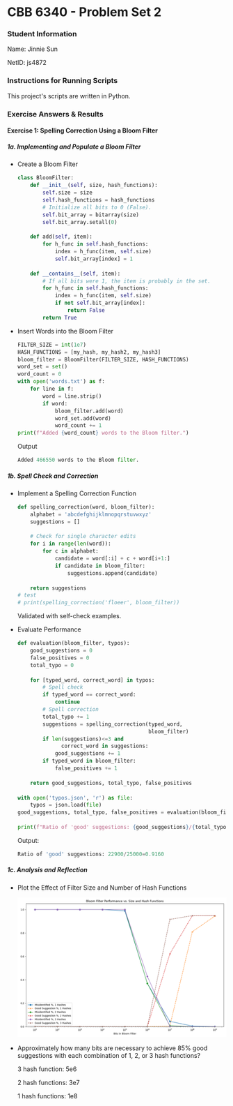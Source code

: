 # CBB 6340 - Problem Set 2

### Student Information

Name: Jinnie Sun

NetID: js4872

### Instructions for Running Scripts

This project's scripts are written in Python.

### Exercise Answers & Results

#### Exercise 1: Spelling Correction Using a Bloom Filter

##### 1a. Implementing and Populate a Bloom Filter

+ Create a Bloom Filter

  ```python
  class BloomFilter:
      def __init__(self, size, hash_functions):
          self.size = size
          self.hash_functions = hash_functions
          # Initialize all bits to 0 (False).
          self.bit_array = bitarray(size)
          self.bit_array.setall(0)
  
      def add(self, item):
          for h_func in self.hash_functions:
              index = h_func(item, self.size)
              self.bit_array[index] = 1
  
      def __contains__(self, item):
          # If all bits were 1, the item is probably in the set.
          for h_func in self.hash_functions:
              index = h_func(item, self.size)
              if not self.bit_array[index]:
                  return False
          return True
  ```

+ Insert Words into the Bloom Filter

  ```python
  FILTER_SIZE = int(1e7)
  HASH_FUNCTIONS = [my_hash, my_hash2, my_hash3]
  bloom_filter = BloomFilter(FILTER_SIZE, HASH_FUNCTIONS)
  word_set = set()
  word_count = 0
  with open('words.txt') as f:
      for line in f:
          word = line.strip()
          if word:
              bloom_filter.add(word)
              word_set.add(word)
              word_count += 1
  print(f"Added {word_count} words to the Bloom filter.")
  ```

  Output

  ```python
  Added 466550 words to the Bloom filter.
  ```

##### 1b. Spell Check and Correction

+ Implement a Spelling Correction Function

  ```python
  def spelling_correction(word, bloom_filter):
      alphabet = 'abcdefghijklmnopqrstuvwxyz'
      suggestions = []
  
      # Check for single character edits
      for i in range(len(word)):
          for c in alphabet:
              candidate = word[:i] + c + word[i+1:]
              if candidate in bloom_filter:
                  suggestions.append(candidate)
  
      return suggestions
  # test
  # print(spelling_correction('floeer', bloom_filter))
  ```

  Validated with self-check examples.

+ Evaluate Performance

  ```python
  def evaluation(bloom_filter, typos):
      good_suggestions = 0
      false_positives = 0
      total_typo = 0
  
      for [typed_word, correct_word] in typos:
          # Spell check
          if typed_word == correct_word:
              continue
          # Spell correction
          total_typo += 1
          suggestions = spelling_correction(typed_word, 
                                            bloom_filter)
          if len(suggestions)<=3 and 
          		correct_word in suggestions:
              good_suggestions += 1
          if typed_word in bloom_filter:
              false_positives += 1
              
      return good_suggestions, total_typo, false_positives
    
  with open('typos.json', 'r') as file:
      typos = json.load(file)
  good_suggestions, total_typo, false_positives = evaluation(bloom_filter, typos)
  
  print(f"Ratio of 'good' suggestions: {good_suggestions}/{total_typo}={good_suggestions/total_typo:.4f}")
  ```

  Output:

  ```python
  Ratio of 'good' suggestions: 22900/25000=0.9160
  ```

##### 1c. Analysis and Reflection

+ Plot the Effect of Filter Size and Number of Hash Functions

  ![bloom_filter_performance](figures/bloom_filter_performance.png)

+ Approximately how many bits are necessary to achieve 85% good suggestions with each combination of 1, 2, or 3 hash functions?

  3 hash function: 5e6

  2 hash functions: 3e7

  1 hash functions: 1e8